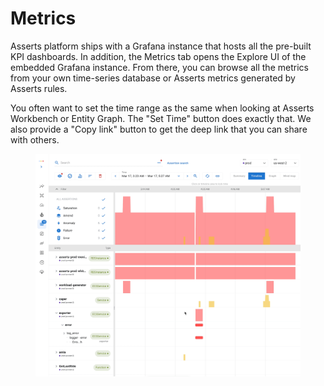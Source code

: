 # Metrics

Asserts platform ships with a Grafana instance that hosts all the pre-built KPI dashboards. In addition, the Metrics tab opens the Explore UI of the embedded Grafana instance. From there, you can browse all the metrics from your own time-series database or Asserts metrics generated by Asserts rules.

You often want to set the time range as the same when looking at Asserts Workbench or Entity Graph. The "Set Time" button does exactly that. We also provide a "Copy link" button to get the deep link that you can share with others.

<figure><img src="../.gitbook/assets/screencast 2023-03-17 15-39-30.gif" alt=""><figcaption></figcaption></figure>

